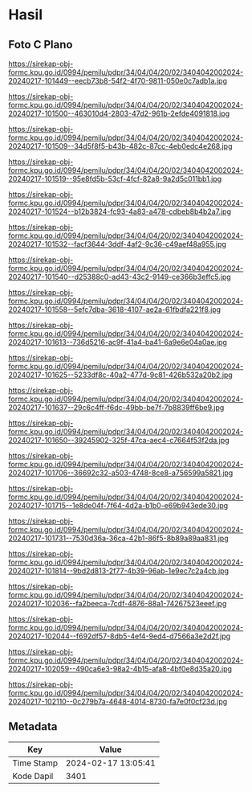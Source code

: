# Hasil

## Foto C Plano

https://sirekap-obj-formc.kpu.go.id/0994/pemilu/pdpr/34/04/04/20/02/3404042002024-20240217-101449--eecb73b8-54f2-4f70-9811-050e0c7adb1a.jpg

https://sirekap-obj-formc.kpu.go.id/0994/pemilu/pdpr/34/04/04/20/02/3404042002024-20240217-101500--463010d4-2803-47d2-961b-2efde4091818.jpg

https://sirekap-obj-formc.kpu.go.id/0994/pemilu/pdpr/34/04/04/20/02/3404042002024-20240217-101509--34d5f8f5-b43b-482c-87cc-4eb0edc4e268.jpg

https://sirekap-obj-formc.kpu.go.id/0994/pemilu/pdpr/34/04/04/20/02/3404042002024-20240217-101519--95e8fd5b-53cf-4fcf-82a8-9a2d5c011bb1.jpg

https://sirekap-obj-formc.kpu.go.id/0994/pemilu/pdpr/34/04/04/20/02/3404042002024-20240217-101524--b12b3824-fc93-4a83-a478-cdbeb8b4b2a7.jpg

https://sirekap-obj-formc.kpu.go.id/0994/pemilu/pdpr/34/04/04/20/02/3404042002024-20240217-101532--facf3644-3ddf-4af2-9c36-c49aef48a955.jpg

https://sirekap-obj-formc.kpu.go.id/0994/pemilu/pdpr/34/04/04/20/02/3404042002024-20240217-101540--d25388c0-ad43-43c2-9149-ce366b3effc5.jpg

https://sirekap-obj-formc.kpu.go.id/0994/pemilu/pdpr/34/04/04/20/02/3404042002024-20240217-101558--5efc7dba-3618-4107-ae2a-61fbdfa221f8.jpg

https://sirekap-obj-formc.kpu.go.id/0994/pemilu/pdpr/34/04/04/20/02/3404042002024-20240217-101613--736d5216-ac9f-41a4-ba41-6a9e6e04a0ae.jpg

https://sirekap-obj-formc.kpu.go.id/0994/pemilu/pdpr/34/04/04/20/02/3404042002024-20240217-101625--5233df8c-40a2-477d-9c81-426b532a20b2.jpg

https://sirekap-obj-formc.kpu.go.id/0994/pemilu/pdpr/34/04/04/20/02/3404042002024-20240217-101637--29c6c4ff-f6dc-49bb-be7f-7b8839ff6be9.jpg

https://sirekap-obj-formc.kpu.go.id/0994/pemilu/pdpr/34/04/04/20/02/3404042002024-20240217-101650--39245902-325f-47ca-aec4-c7664f53f2da.jpg

https://sirekap-obj-formc.kpu.go.id/0994/pemilu/pdpr/34/04/04/20/02/3404042002024-20240217-101706--36692c32-a503-4748-8ce8-a756599a5821.jpg

https://sirekap-obj-formc.kpu.go.id/0994/pemilu/pdpr/34/04/04/20/02/3404042002024-20240217-101715--1e8de04f-7f64-4d2a-b1b0-e69b943ede30.jpg

https://sirekap-obj-formc.kpu.go.id/0994/pemilu/pdpr/34/04/04/20/02/3404042002024-20240217-101731--7530d36a-36ca-42b1-86f5-8b89a89aa831.jpg

https://sirekap-obj-formc.kpu.go.id/0994/pemilu/pdpr/34/04/04/20/02/3404042002024-20240217-101814--9bd2d813-2f77-4b39-96ab-1e9ec7c2a4cb.jpg

https://sirekap-obj-formc.kpu.go.id/0994/pemilu/pdpr/34/04/04/20/02/3404042002024-20240217-102036--fa2beeca-7cdf-4876-88a1-74267523eeef.jpg

https://sirekap-obj-formc.kpu.go.id/0994/pemilu/pdpr/34/04/04/20/02/3404042002024-20240217-102044--f692df57-8db5-4ef4-9ed4-d7566a3e2d2f.jpg

https://sirekap-obj-formc.kpu.go.id/0994/pemilu/pdpr/34/04/04/20/02/3404042002024-20240217-102059--490ca6e3-98a2-4b15-afa8-4bf0e8d35a20.jpg

https://sirekap-obj-formc.kpu.go.id/0994/pemilu/pdpr/34/04/04/20/02/3404042002024-20240217-102110--0c279b7a-4648-4014-8730-fa7e0f0cf23d.jpg


## Metadata

| Key        | Value               |
| ---------- | ------------------- |
| Time Stamp | 2024-02-17 13:05:41 |
| Kode Dapil | 3401                |



